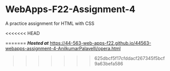 # WebApps-F22-Assignment-4
A practice assignment for HTML with CSS

<<<<<<< HEAD

=======
***Hosted at*** https://44-563-web-apps-f22.github.io/44563-webapps-assignment-4-AnilkumarPalavelli/opera.html
>>>>>>> 625dbcf5f17cfddacf267345f5bcf9a63befa586
